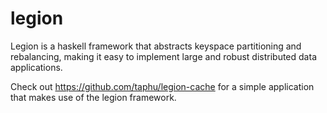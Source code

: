 # legion

Legion is a haskell framework that abstracts keyspace partitioning and
rebalancing, making it easy to implement large and robust distributed
data applications.


Check out https://github.com/taphu/legion-cache for a simple application
that makes use of the legion framework.


